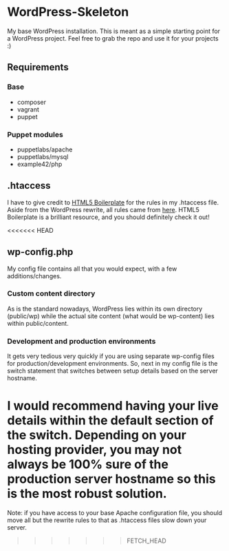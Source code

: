 WordPress-Skeleton
==================

My base WordPress installation. This is meant as a simple starting point for a WordPress project. Feel free to grab the repo and use it for your projects :)

## Requirements

### Base
- composer
- vagrant
- puppet

### Puppet modules
- puppetlabs/apache
- puppetlabs/mysql
- example42/php


## .htaccess

I have to give credit to [HTML5 Boilerplate][h5bp] for the rules in my .htaccess file. Aside from the WordPress rewrite, all rules came from [here][h5bp.htaccess]. HTML5 Boilerplate is a brilliant resource, and you should definitely check it out!

<<<<<<< HEAD
## wp-config.php

My config file contains all that you would expect, with a few additions/changes.

### Custom content directory

As is the standard nowadays, WordPress lies within its own directory (public/wp) while the actual site content (what would be wp-content) lies within public/content.

### Development and production environments

It gets very tedious very quickly if you are using separate wp-config files for production/development environments. So, next in my config file is the switch statement that switches between setup details based on the server hostname.

I would recommend having your live details within the default section of the switch. Depending on your hosting provider, you may not always be 100% sure of the production server hostname so this is the most robust solution.
=======
Note: if you have access to your base Apache configuration file, you should move all but the rewrite rules to that as .htaccess files slow down your server.
>>>>>>> FETCH_HEAD

[h5bp]:http://html5boilerplate.com/
[h5bp.htaccess]:https://github.com/h5bp/html5-boilerplate/blob/master/dist/.htaccess
